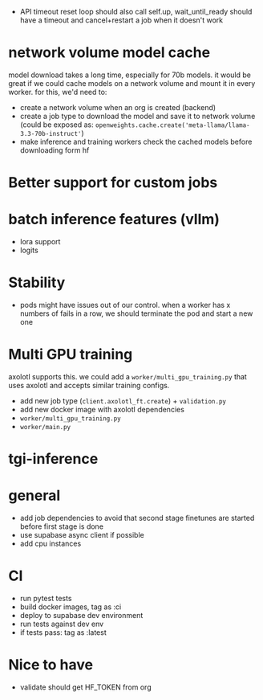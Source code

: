 - API timeout reset loop should also call self.up, wait_until_ready should have a timeout and cancel+restart a job when it doesn't work

# network volume model cache
model download takes a long time, especially for 70b models. it would be great if we could cache models on a network volume and mount it in every worker. for this, we'd need to:
- create a network volume when an org is created (backend)
- create a job type to download the model and save it to network volume (could be exposed as: `openweights.cache.create('meta-llama/llama-3.3-70b-instruct'`)
- make inference and training workers check the cached models before downloading form hf



# Better support for custom jobs

# batch inference features (vllm)
- lora support
- logits

# Stability
- pods might have issues out of our control. when a worker has x numbers of fails in a row, we should terminate the pod and start a new one


# Multi GPU training
axolotl supports this. we could add a `worker/multi_gpu_training.py` that uses axolotl and accepts similar training configs. 
- add new job type (`client.axolotl_ft.create`) + `validation.py`
- add new docker image with axolotl dependencies
- `worker/multi_gpu_training.py`
- `worker/main.py`

# tgi-inference

# general
- add job dependencies to avoid that second stage finetunes are started before first stage is done
- use supabase async client if possible
- add cpu instances

# CI
- run pytest tests
- build docker images, tag as :ci
- deploy to supabase dev environment
- run tests against dev env
- if tests pass: tag as :latest

# Nice to have
- validate should get HF_TOKEN from org
